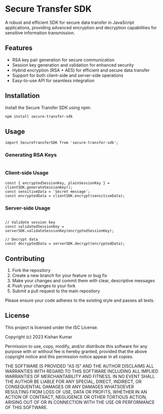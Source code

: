 # Secure Transfer SDK

A robust and efficient SDK for secure data transfer in JavaScript applications, providing advanced encryption and decryption capabilities for sensitive information transmission.

## Features

- RSA key pair generation for secure communication
- Session key generation and validation for enhanced security
- Hybrid encryption (RSA + AES) for efficient and secure data transfer
- Support for both client-side and server-side operations
- Easy-to-use API for seamless integration

## Installation

Install the Secure Transfer SDK using npm:

```bash
npm install secure-transfer-sdk
```

## Usage

```
import SecureTransferSDK from 'secure-transfer-sdk';
```


### Generating RSA Keys

```const { publicKey, privateKey } = generateSecureKey();
```

### Client-side Usage

```const clientSDK = new SecureTransferSDK({ key: publicKey });
const { encryptedSessionKey, plainSessionKey } = clientSDK.generateSessionKey();
const sensitiveData = 'Secret message';
const encryptedData = clientSDK.encrypt(sensitiveData);
```

### Server-side Usage

```const serverSDK = new SecureTransferSDK({ key: privateKey, isServer: true });

// Validate session key
const validatedSessionKey = serverSDK.validateSessionKey(encryptedSessionKey);

// Decrypt data
const decryptedData = serverSDK.decrypt(encryptedData);
```


## Contributing

1. Fork the repository
2. Create a new branch for your feature or bug fix
3. Make your changes and commit them with clear, descriptive messages
4. Push your changes to your fork
5. Submit a pull request to the main repository

Please ensure your code adheres to the existing style and passes all tests.


## License

This project is licensed under the ISC License.

Copyright (c) 2023 Kishan Kumar

Permission to use, copy, modify, and/or distribute this software for any purpose with or without fee is hereby granted, provided that the above copyright notice and this permission notice appear in all copies.

THE SOFTWARE IS PROVIDED "AS IS" AND THE AUTHOR DISCLAIMS ALL WARRANTIES WITH REGARD TO THIS SOFTWARE INCLUDING ALL IMPLIED WARRANTIES OF MERCHANTABILITY AND FITNESS. IN NO EVENT SHALL THE AUTHOR BE LIABLE FOR ANY SPECIAL, DIRECT, INDIRECT, OR CONSEQUENTIAL DAMAGES OR ANY DAMAGES WHATSOEVER RESULTING FROM LOSS OF USE, DATA OR PROFITS, WHETHER IN AN ACTION OF CONTRACT, NEGLIGENCE OR OTHER TORTIOUS ACTION, ARISING OUT OF OR IN CONNECTION WITH THE USE OR PERFORMANCE OF THIS SOFTWARE.


